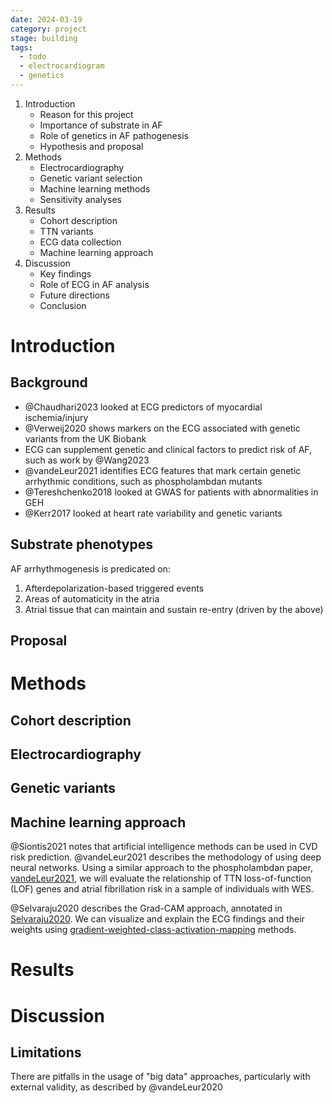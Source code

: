 ```yaml
---
date: 2024-03-19
category: project
stage: building
tags:
  - todo
  - electrocardiogram
  - genetics
---
```


1. Introduction
	- Reason for this project 
	- Importance of substrate in AF
	- Role of genetics in AF pathogenesis
	- Hypothesis and proposal
1. Methods
	- Electrocardiography
	- Genetic variant selection
	- Machine learning methods
	- Sensitivity analyses
1. Results
	- Cohort description
	- TTN variants
	- ECG data collection 
	- Machine learning approach
1. Discussion
	- Key findings
	- Role of ECG in AF analysis
	- Future directions
	- Conclusion

# Introduction

## Background

- @Chaudhari2023 looked at ECG predictors of myocardial ischemia/injury
- @Verweij2020 shows markers on the ECG associated with genetic variants from the UK Biobank
- ECG can supplement genetic and clinical factors to predict risk of AF, such as work by @Wang2023
- @vandeLeur2021 identifies ECG features that mark certain genetic arrhythmic conditions, such as phospholambdan mutants
- @Tereshchenko2018 looked at GWAS for patients with abnormalities in GEH
- @Kerr2017 looked at heart rate variability and genetic variants

## Substrate phenotypes

AF arrhythmogenesis is predicated on:
1. Afterdepolarization-based triggered events
1. Areas of automaticity in the atria
1. Atrial tissue that can maintain and sustain re-entry (driven by the above)

## Proposal

# Methods

## Cohort description

## Electrocardiography

## Genetic variants

## Machine learning approach

@Siontis2021 notes that artificial intelligence methods can be used in CVD risk prediction.
@vandeLeur2021 describes the methodology of using deep neural networks.
Using a similar approach to the phospholambdan paper, [vandeLeur2021](../literature/vandeLeur2021.md), we will evaluate the relationship of TTN loss-of-function (LOF) genes and atrial fibrillation risk in a sample of individuals with WES. 

@Selvaraju2020 describes the Grad-CAM approach, annotated in [Selvaraju2020](../literature/Selvaraju2020.md). 
We can visualize and explain the ECG findings and their weights using [gradient-weighted-class-activation-mapping](../permanent/gradient-weighted-class-activation-mapping.md) methods.

# Results

# Discussion

## Limitations

There are pitfalls in the usage of "big data" approaches, particularly with external validity, as described by @vandeLeur2020